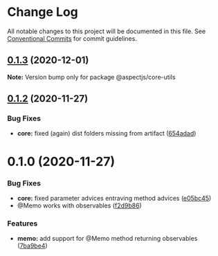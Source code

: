 # Change Log

All notable changes to this project will be documented in this file.
See [Conventional Commits](https://conventionalcommits.org) for commit guidelines.

## [0.1.3](https://github.com/NicolasThierion/aspectjs/compare/v0.1.2...v0.1.3) (2020-12-01)

**Note:** Version bump only for package @aspectjs/core-utils





## [0.1.2](https://github.com/NicolasThierion/aspectjs/compare/v0.1.1...v0.1.2) (2020-11-27)


### Bug Fixes

* **core:** fixed (again) dist folders missing from artifact ([654adad](https://github.com/NicolasThierion/aspectjs/commit/654adadfa35f17509c5108476273cebe5df8f3f4))





# 0.1.0 (2020-11-27)


### Bug Fixes

* **core:** fixed parameter advices entraving method advices ([e05bc45](https://github.com/NicolasThierion/aspectjs/commit/e05bc45a61d960b05e6a05059b9018184236b509))
* @Memo works with observables ([f2d9b86](https://github.com/NicolasThierion/aspectjs/commit/f2d9b86e22b64442909e8e308ef1d1754126377e))


### Features

* **memo:** add support for @Memo method returning observables ([7ba9be4](https://github.com/NicolasThierion/aspectjs/commit/7ba9be4384c181d8407f9bdb3fb93fd2c85c7f3f))
